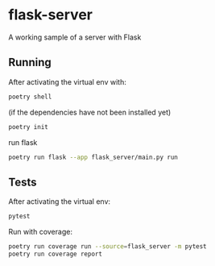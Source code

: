 # flask-server
A working sample of a server with Flask

## Running
After activating the virtual env with:
```sh
poetry shell
```

(if the dependencies have not been installed yet)
```sh
poetry init
```

run flask
```sh
poetry run flask --app flask_server/main.py run
```

## Tests
After activating the virtual env:
```sh
pytest
```

Run with coverage:
```sh
poetry run coverage run --source=flask_server -m pytest  
poetry run coverage report
```
 
